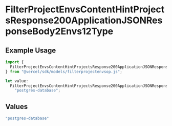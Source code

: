 # FilterProjectEnvsContentHintProjectsResponse200ApplicationJSONResponseBody2Envs12Type

## Example Usage

```typescript
import {
  FilterProjectEnvsContentHintProjectsResponse200ApplicationJSONResponseBody2Envs12Type,
} from "@vercel/sdk/models/filterprojectenvsop.js";

let value:
  FilterProjectEnvsContentHintProjectsResponse200ApplicationJSONResponseBody2Envs12Type =
    "postgres-database";
```

## Values

```typescript
"postgres-database"
```